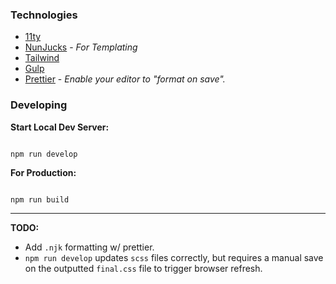 ### Technologies

- [11ty](https://www.11ty.dev/docs/)
- [NunJucks](https://mozilla.github.io/nunjucks/templating.html) - _For Templating_
- [Tailwind]()
- [Gulp]()
- [Prettier](https://prettier.io/docs/en/options.html) - _Enable your editor to "format on save"._

### Developing

**Start Local Dev Server:**

```

npm run develop

```

**For Production:**

```

npm run build

```

---

**TODO:**

- Add `.njk` formatting w/ prettier.
- `npm run develop` updates `scss` files correctly, but requires a manual save on the outputted `final.css` file to trigger browser refresh.
